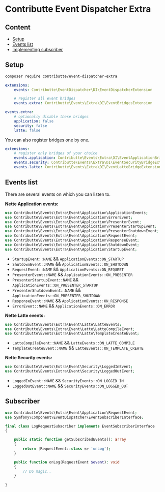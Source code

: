 # Contributte Event Dispatcher Extra

## Content

- [Setup](#setup)
- [Events list](#events-list)
- [Implementing subscriber](#subscriber)

## Setup

```bash
composer require contributte/event-dispatcher-extra
```

```yaml
extensions:
    events: Contributte\EventDispatcher\DI\EventDispatcherExtension

    # register all event bridges
    events.extra: Contributte\Events\Extra\DI\EventBridgesExtension

events.extra:
    # optionally disable these bridges
    application: false
    security: false
    latte: false
```

You can also register bridges one by one.

```yaml
extensions:
    # register only bridges of your choice
    events.application: Contributte\Events\Extra\DI\EventApplicationBridgeExtension
    events.security: Contributte\Events\Extra\DI\EventSecurityBridgeExtension
    events.latte: Contributte\Events\Extra\DI\EventLatteBridgeExtension
```

## Events list

There are several events on which you can listen to.

**Nette Application events:**

```php
use Contributte\Events\Extra\Event\Application\ApplicationEvents;
use Contributte\Events\Extra\Event\Application\ErrorEvent;
use Contributte\Events\Extra\Event\Application\PresenterEvent;
use Contributte\Events\Extra\Event\Application\PresenterStartupEvent;
use Contributte\Events\Extra\Event\Application\PresenterShutdownEvent;
use Contributte\Events\Extra\Event\Application\RequestEvent;
use Contributte\Events\Extra\Event\Application\ResponseEvent;
use Contributte\Events\Extra\Event\Application\ShutdownEvent;
use Contributte\Events\Extra\Event\Application\StartupEvent;
```

- `StartupEvent::NAME` && `ApplicationEvents::ON_STARTUP`
- `ShutdownEvent::NAME` && `ApplicationEvents::ON_SHUTDOWN`
- `RequestEvent::NAME` && `ApplicationEvents::ON_REQUEST`
- `PresenterEvent::NAME` && `ApplicationEvents::ON_PRESENTER`
- `PresenterStartupEvent::NAME` && `ApplicationEvents::ON_PRESENTER_STARTUP`
- `PresenterShutdownEvent::NAME` && `ApplicationEvents::ON_PRESENTER_SHUTDOWN`
- `ResponseEvent::NAME` && `ApplicationEvents::ON_RESPONSE`
- `ErrorEvent::NAME` && `ApplicationEvents::ON_ERROR`

**Nette Latte events:**

```php
use Contributte\Events\Extra\Event\Latte\LatteEvents;
use Contributte\Events\Extra\Event\Latte\LatteCompileEvent;
use Contributte\Events\Extra\Event\Latte\TemplateCreateEvent;
```

- `LatteCompileEvent::NAME` && `LatteEvents::ON_LATTE_COMPILE`
- `TemplateCreateEvent::NAME` && `LatteEvents::ON_TEMPLATE_CREATE`

**Nette Security events:**

```php
use Contributte\Events\Extra\Event\Security\LoggedInEvent;
use Contributte\Events\Extra\Event\Security\LoggedOutEvent;
```

- `LoggedInEvent::NAME` && `SecurityEvents::ON_LOGGED_IN`
- `LoggedOutEvent::NAME` && `SecurityEvents::ON_LOGGED_OUT`

## Subscriber

```php
use Contributte\Events\Extra\Event\Application\RequestEvent;
use Symfony\Component\EventDispatcher\EventSubscriberInterface;

final class LogRequestSubscriber implements EventSubscriberInterface
{

    public static function getSubscribedEvents(): array
    {
        return [RequestEvent::class => 'onLog'];
    }

    public function onLog(RequestEvent $event): void
    {
        // Do magic..
    }
    
}
```
